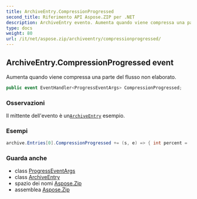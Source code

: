 ```yaml
---
title: ArchiveEntry.CompressionProgressed
second_title: Riferimento API Aspose.ZIP per .NET
description: ArchiveEntry evento. Aumenta quando viene compressa una parte del flusso non elaborato.
type: docs
weight: 80
url: /it/net/aspose.zip/archiveentry/compressionprogressed/
---
```

## ArchiveEntry.CompressionProgressed event

Aumenta quando viene compressa una parte del flusso non elaborato.

```csharp
public event EventHandler<ProgressEventArgs> CompressionProgressed;
```

### Osservazioni

Il mittente dell'evento è un[`ArchiveEntry`](../) esempio.

### Esempi

```csharp
archive.Entries[0].CompressionProgressed += (s, e) => { int percent = (int)((100 * (long)e.ProceededBytes) / entrySourceStream.Length); };
```

### Guarda anche

* class [ProgressEventArgs](../../progresseventargs/)
* class [ArchiveEntry](../)
* spazio dei nomi [Aspose.Zip](../../archiveentry/)
* assemblea [Aspose.Zip](../../../)


